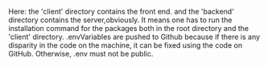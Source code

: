Here: the 'client' directory contains the front end. and the 'backend' directory contains the server,obviously. It means one has to run the installation command for the packages both in the root directory and the 'client' directory.
.envVariables are pushed to Github because if there is any disparity in the code on the machine, it can be fixed using the code on GitHub. Otherwise, .env must not be public.
